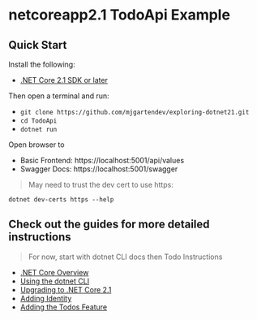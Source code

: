 # netcoreapp2.1 TodoApi Example

## Quick Start

Install the following:

- [.NET Core 2.1 SDK or later](https://www.microsoft.com/net/download/all)

Then open a terminal and run:

- `git clone https://github.com/mjgartendev/exploring-dotnet21.git`
- `cd TodoApi`
- `dotnet run`

Open browser to

- Basic Frontend: https://localhost:5001/api/values
- Swagger Docs: https://localhost:5001/swagger

> May need to trust the dev cert to use https:

```console
dotnet dev-certs https --help
```

## Check out the guides for more detailed instructions

> For now, start with dotnet CLI docs then Todo Instructions

- [.NET Core Overview](docs/dotnetCoreOverview.md)
- [Using the dotnet CLI](docs/dotnetCli.md)
- [Upgrading to .NET Core 2.1](docs/dotnetCore2.1.md)
- [Adding Identity](docs/IdentityInstructions.md)
- [Adding the Todos Feature](docs/TodoInstructions.md)
